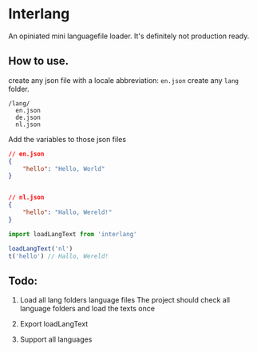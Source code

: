 # Interlang
An opiniated mini languagefile loader.
It's definitely not production ready.

## How to use.
create any json file with a locale abbreviation: `en.json`
create any `lang` folder.

```
/lang/
  en.json
  de.json
  nl.json
```

Add the variables to those json files
```json
// en.json
{
    "hello": "Hello, World"
}


// nl.json
{
    "hello": "Hallo, Wereld!"
}
```
```js
import loadLangText from 'interlang'

loadLangText('nl')
t('hello') // Hallo, Wereld!
```

## Todo:
1. Load all lang folders language files
    The project should check all language folders and load the texts once

1. Export loadLangText
1. Support all languages

